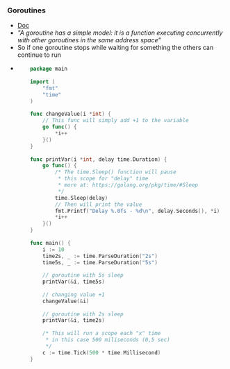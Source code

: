 ### Goroutines
- [Doc](https://golang.org/doc/effective_go.html#goroutines)
- _"A goroutine has a simple model: it is a function executing concurrently with other goroutines in the same address space"_
- So if one goroutine stops while waiting for something the others can continue to run
-   ```go
        package main
        
        import (
        	"fmt"
        	"time"
        )
        
        func changeValue(i *int) {
        	// This func will simply add +1 to the variable
        	go func() {
        		*i++
        	}()
        }
        
        func printVar(i *int, delay time.Duration) {
        	go func() {
        		/* The time.Sleep() function will pause
        		 * this scope for "delay" time
        		 * more at: https://golang.org/pkg/time/#Sleep
        		 */
        		time.Sleep(delay)
        		// Then will print the value
        		fmt.Printf("Delay %.0fs - %d\n", delay.Seconds(), *i)
        		*i++
        	}()
        }
        
        func main() {
        	i := 10
        	time2s, _ := time.ParseDuration("2s")
        	time5s, _ := time.ParseDuration("5s")
        
        	// goroutine with 5s sleep
        	printVar(&i, time5s)
        
        	// changing value +1
        	changeValue(&i)
        
        	// goroutine with 2s sleep
        	printVar(&i, time2s)
        
        	/* This will run a scope each "x" time
        	 * in this case 500 miliseconds (0,5 sec)
        	 */
        	c := time.Tick(500 * time.Millisecond)
        }
     ```

